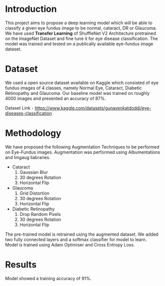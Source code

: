# Introduction
This project aims to propose a deep learning model which will be able to classify a given eye fundus image to be normal, cataract, DR or Glaucoma. We have used **Transfer Learning** of ShuffleNet V2 Architecture pretrained on the ImageNet Dataset and fine tune it for eye disease classification. The model was trained and tested on a publically available eye-fundus image dataset.

# Dataset
We used a open source dataset available on Kaggle which consisted of eye fundus images of 4 classes, namely Normal Eye, Cataract, Diabetic Retinopathy and Glaucoma. Our baseline model was trained on roughly 4000 images and presented an accuracy of 87%.

Dataset Link - https://www.kaggle.com/datasets/gunavenkatdoddi/eye-diseases-classification

# Methodology
We have proposed the following Augmentation Techniques to be performed on Eye-Fundus images. Augmentation was performed using Albumentations and Imgaug liabraries.

* Cataract
  1. Gaussian Blur
  2. 30 degrees Rotation
  3. Horizontal Flip
* Glaucoma
  1. Grid Distortion
  2. 30 degrees Rotation
  3. Horizontal Flip
* Diabetic Retinopathy
  1. Drop Random Pixels
  2. 30 degrees Rotation
  3. Horizontal Flip

The pre-trained model is retrained using the augmented dataset. We added two fully connected layers and a softmax classifier for model to learn. Model is trained using Adam Optimiser and Cross Entropy Loss.

# Results
Model showed a training accuracy of 91%.

